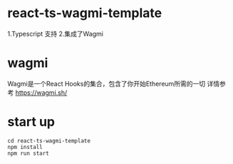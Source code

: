 # react-ts-wagmi-template
1.Typescript 支持
2.集成了Wagmi
# wagmi
Wagmi是一个React Hooks的集合，包含了你开始Ethereum所需的一切
详情参考 https://wagmi.sh/
# start up
```shell
cd react-ts-wagmi-template
npm install
npm run start
```

